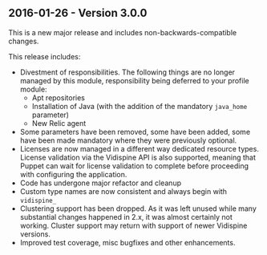 ## 2016-01-26 - Version 3.0.0

This is a new major release and includes non-backwards-compatible changes.

This release includes:
 * Divestment of responsibilities. The following things are no longer managed by this module,
 responsibility being deferred to your profile module:
   * Apt repositories
   * Installation of Java (with the addition of the mandatory `java_home` parameter)
   * New Relic agent
 * Some parameters have been removed, some have been added, some have been made
   mandatory where they were previously optional.
 * Licenses are now managed in a different way dedicated resource types. License validation via the
 Vidispine API is also supported, meaning that Puppet can wait for license validation to complete
 before proceeding with configuring the application.
 * Code has undergone major refactor and cleanup
 * Custom type names are now consistent and always begin with `vidispine_`
 * Clustering support has been dropped. As it was left unused while many substantial changes
 happened in 2.x, it was almost certainly not working. Cluster support may return with support of
 newer Vidispine versions.
 * Improved test coverage, misc bugfixes and other enhancements.

